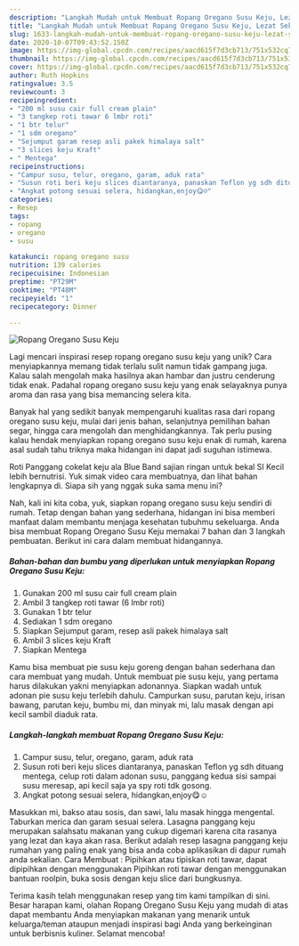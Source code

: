 ```yaml
---
description: "Langkah Mudah untuk Membuat Ropang Oregano Susu Keju, Lezat Sekali"
title: "Langkah Mudah untuk Membuat Ropang Oregano Susu Keju, Lezat Sekali"
slug: 1633-langkah-mudah-untuk-membuat-ropang-oregano-susu-keju-lezat-sekali
date: 2020-10-07T09:43:52.150Z
image: https://img-global.cpcdn.com/recipes/aacd615f7d3cb713/751x532cq70/ropang-oregano-susu-keju-foto-resep-utama.jpg
thumbnail: https://img-global.cpcdn.com/recipes/aacd615f7d3cb713/751x532cq70/ropang-oregano-susu-keju-foto-resep-utama.jpg
cover: https://img-global.cpcdn.com/recipes/aacd615f7d3cb713/751x532cq70/ropang-oregano-susu-keju-foto-resep-utama.jpg
author: Ruth Hopkins
ratingvalue: 3.5
reviewcount: 3
recipeingredient:
- "200 ml susu cair full cream plain"
- "3 tangkep roti tawar 6 lmbr roti"
- "1 btr telur"
- "1 sdm oregano"
- "Sejumput garam resep asli pakek himalaya salt"
- "3 slices keju Kraft"
- " Mentega"
recipeinstructions:
- "Campur susu, telur, oregano, garam, aduk rata"
- "Susun roti beri keju slices diantaranya, panaskan Teflon yg sdh dituang mentega, celup roti dalam adonan susu, panggang kedua sisi sampai susu meresap, api kecil saja ya spy roti tdk gosong."
- "Angkat potong sesuai selera, hidangkan,enjoy😋☺"
categories:
- Resep
tags:
- ropang
- oregano
- susu

katakunci: ropang oregano susu 
nutrition: 139 calories
recipecuisine: Indonesian
preptime: "PT29M"
cooktime: "PT48M"
recipeyield: "1"
recipecategory: Dinner

---
```



![Ropang Oregano Susu Keju](https://img-global.cpcdn.com/recipes/aacd615f7d3cb713/751x532cq70/ropang-oregano-susu-keju-foto-resep-utama.jpg)

Lagi mencari inspirasi resep ropang oregano susu keju yang unik? Cara menyiapkannya memang tidak terlalu sulit namun tidak gampang juga. Kalau salah mengolah maka hasilnya akan hambar dan justru cenderung tidak enak. Padahal ropang oregano susu keju yang enak selayaknya punya aroma dan rasa yang bisa memancing selera kita.

Banyak hal yang sedikit banyak mempengaruhi kualitas rasa dari ropang oregano susu keju, mulai dari jenis bahan, selanjutnya pemilihan bahan segar, hingga cara mengolah dan menghidangkannya. Tak perlu pusing kalau hendak menyiapkan ropang oregano susu keju enak di rumah, karena asal sudah tahu triknya maka hidangan ini dapat jadi suguhan istimewa.

Roti Panggang cokelat keju ala Blue Band sajian ringan untuk bekal SI Kecil lebih bernutrisi. Yuk simak video cara membuatnya, dan lihat bahan lengkapnya di. Siapa sih yang nggak suka sama menu ini?


Nah, kali ini kita coba, yuk, siapkan ropang oregano susu keju sendiri di rumah. Tetap dengan bahan yang sederhana, hidangan ini bisa memberi manfaat dalam membantu menjaga kesehatan tubuhmu sekeluarga. Anda bisa membuat Ropang Oregano Susu Keju memakai 7 bahan dan 3 langkah pembuatan. Berikut ini cara dalam membuat hidangannya.

<!--inarticleads1-->

##### Bahan-bahan dan bumbu yang diperlukan untuk menyiapkan Ropang Oregano Susu Keju:

1. Gunakan 200 ml susu cair full cream plain
1. Ambil 3 tangkep roti tawar (6 lmbr roti)
1. Gunakan 1 btr telur
1. Sediakan 1 sdm oregano
1. Siapkan Sejumput garam, resep asli pakek himalaya salt
1. Ambil 3 slices keju Kraft
1. Siapkan  Mentega


Kamu bisa membuat pie susu keju goreng dengan bahan sederhana dan cara membuat yang mudah. Untuk membuat pie susu keju, yang pertama harus dilakukan yakni menyiapkan adonannya. Siapkan wadah untuk adonan pie susu keju terlebih dahulu. Campurkan susu, parutan keju, irisan bawang, parutan keju, bumbu mi, dan minyak mi, lalu masak dengan api kecil sambil diaduk rata. 

<!--inarticleads2-->

##### Langkah-langkah membuat Ropang Oregano Susu Keju:

1. Campur susu, telur, oregano, garam, aduk rata
1. Susun roti beri keju slices diantaranya, panaskan Teflon yg sdh dituang mentega, celup roti dalam adonan susu, panggang kedua sisi sampai susu meresap, api kecil saja ya spy roti tdk gosong.
1. Angkat potong sesuai selera, hidangkan,enjoy😋☺


Masukkan mi, bakso atau sosis, dan sawi, lalu masak hingga mengental. Taburkan merica dan garam sesuai selera. Lasagna panggang keju merupakan salahsatu makanan yang cukup digemari karena cita rasanya yang lezat dan kaya akan rasa. Berikut adalah resep lasagna panggang keju rumahan yang paling enak yang bisa anda coba aplikasikan di dapur rumah anda sekalian. Cara Membuat : Pipihkan atau tipiskan roti tawar, dapat dipipihkan dengan menggunakan Pipihkan roti tawar dengan menggunakan bantuan roolpin, buka sosis dengan keju slice dari bungkusnya. 

Terima kasih telah menggunakan resep yang tim kami tampilkan di sini. Besar harapan kami, olahan Ropang Oregano Susu Keju yang mudah di atas dapat membantu Anda menyiapkan makanan yang menarik untuk keluarga/teman ataupun menjadi inspirasi bagi Anda yang berkeinginan untuk berbisnis kuliner. Selamat mencoba!
